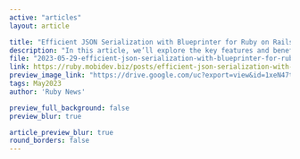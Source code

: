 ```yaml
---
active: "articles"
layout: article

title: "Efficient JSON Serialization with Blueprinter for Ruby on Rails"
description: "In this article, we’ll explore the key features and benefits of using Blueprinter gem for JSON serialization in Rails."
file: "2023-05-29-efficient-json-serialization-with-blueprinter-for-ruby-on-rails.md"
link: https://ruby.mobidev.biz/posts/efficient-json-serialization-with-blueprinter-for-ruby-on-rails/
preview_image_link: "https://drive.google.com/uc?export=view&id=1xeN47t-BUeAb4nyK6SuoCXJ0vN3lNPCx"
tags: May2023
author: 'Ruby News'

preview_full_background: false
preview_blur: true

article_preview_blur: true
round_borders: false
---
```

